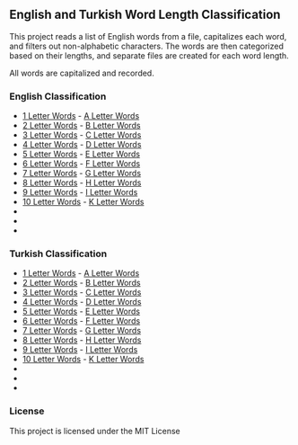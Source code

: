 ## English and Turkish Word Length Classification

This project reads a list of English words from a file, capitalizes each word, and filters out non-alphabetic characters. The words are then categorized based on their lengths, and separate files are created for each word length.

All words are capitalized and recorded.


### English Classification
* [1 Letter Words](./lang/en/length/1_letter_words.txt) - [A Letter Words](./lang/en/alphabet/A_letter_words.txt)
* [2 Letter Words](https://github.com/mstgnz/words/blob/main/lang/en/length/2_letter_words.txt) - [B Letter Words](https://github.com/mstgnz/words/blob/main/lang/en/alphabet/B_letter_words.txt)
* [3 Letter Words](https://github.com/mstgnz/words/blob/main/lang/en/length/3_letter_words.txt) - [C Letter Words](https://github.com/mstgnz/words/blob/main/lang/en/alphabet/C_letter_words.txt)
* [4 Letter Words](https://github.com/mstgnz/words/blob/main/lang/en/length/4_letter_words.txt) - [D Letter Words](https://github.com/mstgnz/words/blob/main/lang/en/alphabet/D_letter_words.txt)
* [5 Letter Words](https://github.com/mstgnz/words/blob/main/lang/en/length/5_letter_words.txt) - [E Letter Words](https://github.com/mstgnz/words/blob/main/lang/en/alphabet/E_letter_words.txt)
* [6 Letter Words](https://github.com/mstgnz/words/blob/main/lang/en/length/6_letter_words.txt) - [F Letter Words](https://github.com/mstgnz/words/blob/main/lang/en/alphabet/F_letter_words.txt)
* [7 Letter Words](https://github.com/mstgnz/words/blob/main/lang/en/length/7_letter_words.txt) - [G Letter Words](https://github.com/mstgnz/words/blob/main/lang/en/alphabet/G_letter_words.txt)
* [8 Letter Words](https://github.com/mstgnz/words/blob/main/lang/en/length/8_letter_words.txt) - [H Letter Words](https://github.com/mstgnz/words/blob/main/lang/en/alphabet/H_letter_words.txt)
* [9 Letter Words](https://github.com/mstgnz/words/blob/main/lang/en/length/9_letter_words.txt) - [I Letter Words](https://github.com/mstgnz/words/blob/main/lang/en/alphabet/I_letter_words.txt)
* [10 Letter Words](https://github.com/mstgnz/words/blob/main/lang/en/length/10_letter_words.txt) - [K Letter Words](https://github.com/mstgnz/words/blob/main/lang/en/alphabet/K_letter_words.txt)
*
*
*

### Turkish Classification
* [1 Letter Words](https://github.com/mstgnz/words/blob/main/lang/tr/length/1_letter_words.txt) - [A Letter Words](https://github.com/mstgnz/words/blob/main/lang/tr/alphabet/A_letter_words.txt)
* [2 Letter Words](https://github.com/mstgnz/words/blob/main/lang/tr/length/2_letter_words.txt) - [B Letter Words](https://github.com/mstgnz/words/blob/main/lang/tr/alphabet/B_letter_words.txt)
* [3 Letter Words](https://github.com/mstgnz/words/blob/main/lang/tr/length/3_letter_words.txt) - [C Letter Words](https://github.com/mstgnz/words/blob/main/lang/tr/alphabet/C_letter_words.txt)
* [4 Letter Words](https://github.com/mstgnz/words/blob/main/lang/tr/length/4_letter_words.txt) - [D Letter Words](https://github.com/mstgnz/words/blob/main/lang/tr/alphabet/D_letter_words.txt)
* [5 Letter Words](https://github.com/mstgnz/words/blob/main/lang/tr/length/5_letter_words.txt) - [E Letter Words](https://github.com/mstgnz/words/blob/main/lang/tr/alphabet/E_letter_words.txt)
* [6 Letter Words](https://github.com/mstgnz/words/blob/main/lang/tr/length/6_letter_words.txt) - [F Letter Words](https://github.com/mstgnz/words/blob/main/lang/tr/alphabet/F_letter_words.txt)
* [7 Letter Words](https://github.com/mstgnz/words/blob/main/lang/tr/length/7_letter_words.txt) - [G Letter Words](https://github.com/mstgnz/words/blob/main/lang/tr/alphabet/G_letter_words.txt)
* [8 Letter Words](https://github.com/mstgnz/words/blob/main/lang/tr/length/8_letter_words.txt) - [H Letter Words](https://github.com/mstgnz/words/blob/main/lang/tr/alphabet/H_letter_words.txt)
* [9 Letter Words](https://github.com/mstgnz/words/blob/main/lang/tr/length/9_letter_words.txt) - [I Letter Words](https://github.com/mstgnz/words/blob/main/lang/tr/alphabet/I_letter_words.txt)
* [10 Letter Words](https://github.com/mstgnz/words/blob/main/lang/tr/length/10_letter_words.txt) - [K Letter Words](https://github.com/mstgnz/words/blob/main/lang/tr/alphabet/K_letter_words.txt)
*
*
*

### License
This project is licensed under the MIT License
